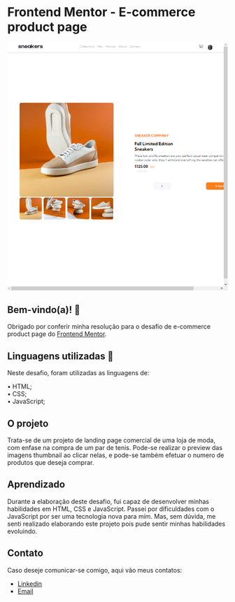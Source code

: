 # Frontend Mentor - E-commerce product page

![Preview do desafio](./design/127.0.0.1_5500_index.html.png)

## Bem-vindo(a)! 👋

Obrigado por conferir minha resolução para o desafio de e-commerce product page do [Frontend Mentor](https://www.frontendmentor.io).

## Linguagens utilizadas 🚀

Neste desafio, foram utilizadas as linguagens de:

• HTML;<br>
• CSS;<br>
• JavaScript;

## O projeto

Trata-se de um projeto de landing page comercial de uma loja de moda, com enfase na compra de um par de tenis. Pode-se realizar o preview das imagens thumbnail ao clicar nelas, e pode-se também efetuar o numero de produtos que deseja comprar.

## Aprendizado

Durante a elaboração deste desafio, fui capaz de desenvolver minhas habilidades em HTML, CSS e JavaScript. Passei por dificuldades com o JavaScript por ser uma tecnologia nova para mim. Mas, sem dúvida, me senti realizado elaborando este projeto pois pude sentir minhas habilidades evoluindo.

## Contato

Caso deseje comunicar-se comigo, aqui vão meus contatos:


- [Linkedin](https://www.linkedin.com/in/viniciuspereiraalves/)
- [Email](engenheiro.viniciusp@gmail.com)